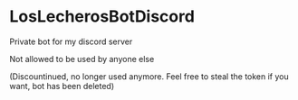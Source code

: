 # LosLecherosBotDiscord

Private bot for my discord server 

Not allowed to be used by anyone else

(Discountinued, no longer used anymore. Feel free to steal the token if you want, bot has been deleted)
